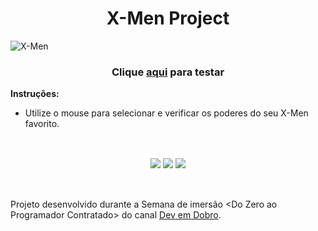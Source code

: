 <h1 align="center">X-Men Project </h1>

![X-Men](https://github.com/mxriannar/xmen-project/assets/86139436/2f5bfea7-e6b6-46c9-b220-d43826688786)

<h3 align="center">Clique <a href="https://mxriannar.github.io/xmen-project/">aqui</a> para testar</h3>   

<b>Instruções:</b> 
- Utilize o mouse para selecionar e verificar os poderes do seu X-Men favorito.


## 
<br>
<div align="center">
  <img src="https://img.shields.io/badge/html5-%23E34F26.svg?style=for-the-badge&logo=html5&logoColor=white" />
  <img src="https://img.shields.io/badge/css3-%231572B6.svg?style=for-the-badge&logo=css3&logoColor=white" />
  <img src="https://img.shields.io/badge/javascript-%23323330.svg?style=for-the-badge&logo=javascript&logoColor=%23F7DF1E" />
</div>

##
<br>
Projeto desenvolvido durante a Semana de imersão &lt;Do Zero ao Programador Contratado&gt; do canal <a href="https://www.youtube.com/@DevemDobro">Dev em Dobro</a>.

